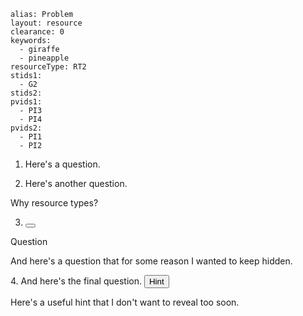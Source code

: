 ````
alias: Problem
layout: resource
clearance: 0
keywords:
  - giraffe
  - pineapple
resourceType: RT2
stids1:
  - G2
stids2:
pvids1:
  - PI3
  - PI4
pvids2:
  - PI1
  - PI2

````
1. Here's a question.

2. Here's another question.

Why resource types?


3. <button type="button" class="btn btn-action" data-toggle="collapse" data-target="#question3">
Question
</button>

<div id="question3" class="collapse">
  <p>
    And here's a question that for some reason I wanted to keep hidden.
  </p>
</div>

<div class="well">
  4.  And here's the final question.

  <button type="button" class="btn btn-action" data-toggle="collapse" data-target="#question4">
    Hint
  </button>

  <div id="question4" class="collapse">
    <p>
      Here's a useful hint that I don't want to reveal too soon.
    </p>
  </div>
</div>

